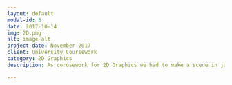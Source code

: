 ```yaml
---
layout: default
modal-id: 5
date: 2017-10-14
img: 2D.png
alt: image-alt
project-date: November 2017
client: University Coursework
category: 2D Graphics
description: As corusework for 2D Graphics we had to make a scene in javascript that had two objects with physics and animation.

---
```

